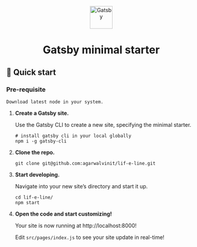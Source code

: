 <p align="center">
  <a href="https://www.gatsbyjs.com/?utm_source=starter&utm_medium=readme&utm_campaign=minimal-starter">
    <img alt="Gatsby" src="https://www.gatsbyjs.com/Gatsby-Monogram.svg" width="60" />
  </a>
</p>
<h1 align="center">
  Gatsby minimal starter
</h1>

## 🚀 Quick start

### Pre-requisite
    Download latest node in your system.

1.  **Create a Gatsby site.**

    Use the Gatsby CLI to create a new site, specifying the minimal starter.

    ```shell
    # install gatsby cli in your local globally
    npm i -g gatsby-cli
    ```

2.  **Clone the repo.**

    ```shell
    git clone git@github.com:agarwalvinit/lif-e-line.git
    ```

3.  **Start developing.**

    Navigate into your new site’s directory and start it up.

    ```shell
    cd lif-e-line/
    npm start
    ```

4.  **Open the code and start customizing!**

    Your site is now running at http://localhost:8000!

    Edit `src/pages/index.js` to see your site update in real-time!
